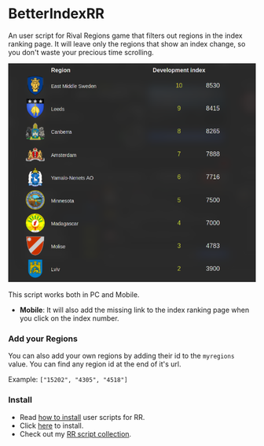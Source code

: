 # BetterIndexRR
An user script for Rival Regions game that filters out regions in the index ranking page. It will leave only the regions that show an index change, so you don't waste your precious time scrolling.


<img class="image" src="https://raw.githubusercontent.com/pbl0/BetterIndexRR/main/screen.png" alt="img" />

This script works both in PC and Mobile.

- **Mobile**: It will also add the missing link to the index ranking page when you click on the index number.

### Add your Regions

You can also add your own regions by adding their id to the `myregions` value. You can find any region id at the end of it's url.

Example: ``` ["15202", "4305", "4518"] ```

### Install

- Read [how to install][guide] user scripts for RR.
- Click [here][raw] to install.
- Check out my [RR script collection][scripts].


[guide]: https://rr-tools/guide

[scripts]: https://rr-tools/mods

[raw]: https://github.com/pbl0/BetterIndexRR/raw/main/BetterIndex.user.js